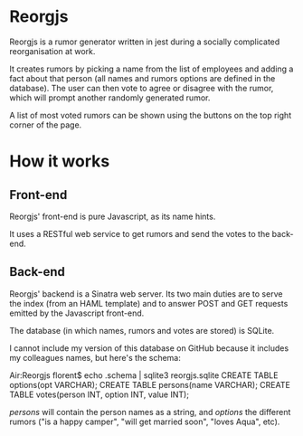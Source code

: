 Reorgjs
=======

Reorgjs is a rumor generator written in jest during a socially complicated reorganisation at work.

It creates rumors by picking a name from the list of employees and adding a fact about that person (all names and rumors options are defined in the database). The user can then vote to agree or disagree with the rumor, which will prompt another randomly generated rumor.

A list of most voted rumors can be shown using the buttons on the top right corner of the page.


How it works
============

Front-end
---------

Reorgjs' front-end is pure Javascript, as its name hints.

It uses a RESTful web service to get rumors and send the votes to the back-end.

Back-end
--------

Reorgjs' backend is a Sinatra web server. Its two main duties are to serve the index (from an HAML template) and to answer POST and GET requests emitted by the Javascript front-end.

The database (in which names, rumors and votes are stored) is SQLite.

I cannot include my version of this database on GitHub because it includes my colleagues names, but here's the schema:

Air:Reorgjs florent$ echo .schema | sqlite3 reorgjs.sqlite
CREATE TABLE options(opt VARCHAR);
CREATE TABLE persons(name VARCHAR);
CREATE TABLE votes(person INT, option INT, value INT);

*persons* will contain the person names as a string, and *options* the different rumors ("is a happy camper", "will get married soon", "loves Aqua", etc).


